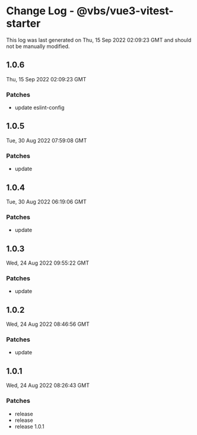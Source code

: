 # Change Log - @vbs/vue3-vitest-starter

This log was last generated on Thu, 15 Sep 2022 02:09:23 GMT and should not be manually modified.

## 1.0.6
Thu, 15 Sep 2022 02:09:23 GMT

### Patches

- update eslint-config

## 1.0.5
Tue, 30 Aug 2022 07:59:08 GMT

### Patches

- update

## 1.0.4
Tue, 30 Aug 2022 06:19:06 GMT

### Patches

- update

## 1.0.3
Wed, 24 Aug 2022 09:55:22 GMT

### Patches

- update

## 1.0.2
Wed, 24 Aug 2022 08:46:56 GMT

### Patches

- update

## 1.0.1
Wed, 24 Aug 2022 08:26:43 GMT

### Patches

- release
- release
- release 1.0.1


